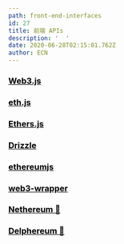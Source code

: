 ```yaml
---
path: front-end-interfaces
id: 27
title: 前端 APIs
description: '  ' 
date: 2020-06-28T02:15:01.762Z
author: ECN
---
```


<div class="linkbox">
<a  href="https://dev.ethereum.cn/web3.js"  style="color: black">
   <h3>
   <strong>Web3.js</strong>
   </h3> 
</a>
</div>

<div class="linkbox">
<a  href="https://dev.ethereum.cn/eth.js"  style="color: black">
   <h3>
   <strong>eth.js
</strong>
   </h3> 
</a>
</div>

<div class="linkbox">
<a  href="https://dev.ethereum.cn/ethers.js"  style="color: black">
   <h3>
   <strong>Ethers.js
</strong>
   </h3> 
</a>
</div>

<div class="linkbox">
<a  href="https://dev.ethereum.cn/drizzle"  style="color: black">
   <h3>
   <strong>Drizzle
</strong>
   </h3> 
</a>
</div>

<div class="linkbox">
<a  href="https://dev.ethereum.cn/ethereumjs"  style="color: black">
   <h3>
   <strong>ethereumjs
</strong>
   </h3> 
</a>
</div>

<div class="linkbox">
<a  href="https://dev.ethereum.cn/web3-wrapper"  style="color: black">
   <h3>
   <strong>web3-wrapper
</strong>
   </h3> 
</a>
</div>

<div class="linkbox">
<a  href="http://ethdoc.cn/connecting-to-clients/nethereum/index.html"  style="color: black">
   <h3>
   <strong>Nethereum 🔗
</strong>
   </h3> 
</a>
</div>

<div class="linkbox">
<a  href="https://github.com/svanas/delphereum"  style="color: black">
   <h3>
   <strong>Delphereum 🔗</strong>
   </h3> 
</a>
</div>
